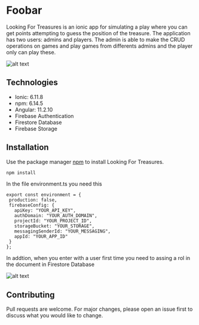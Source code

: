 # Foobar

Looking For Treasures is an ionic app for simulating a play where you can get points attempting to guess the position of the treasure. The application has two users: admins and players. The admin is able to make the CRUD operations on games and play games from differents admins and the player only can play these.

![alt text](https://github.com/VManuelPM/Busqueda_Tesoro/tree/main/src/assets/img/muestra.gif)

## Technologies

- Ionic: 6.11.8
- npm: 6.14.5
- Angular: 11.2.10
- Firebase Authentication
- Firestore Database
- Firebase Storage

## Installation

Use the package manager [npm](https://www.npmjs.com/) to install Looking For Treasures.

```bash
npm install
```

In the file environment.ts you need this

```
export const environment = {
 production: false,
 firebaseConfig: {
   apiKey: "YOUR_API_KEY",
   authDomain: "YOUR_AUTH_DOMAIN",
   projectId: "YOUR_PROJECT_ID",
   storageBucket: "YOUR_STORAGE",
   messagingSenderId: "YOUR_MESSAGING",
   appId: "YOUR_APP_ID"
 }
};

```

In addtion, when you enter with a user first time you need to assing a rol in the document in Firestore Database

![alt text](https://github.com/VManuelPM/Busqueda_Tesoro/tree/main/src/assets/img/muestra2.png)

## Contributing

Pull requests are welcome. For major changes, please open an issue first to discuss what you would like to change.
